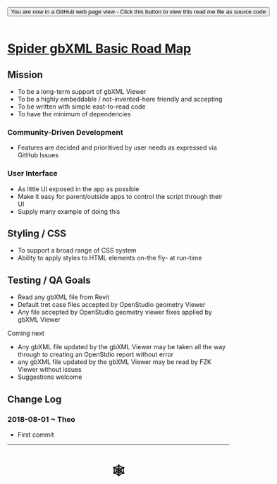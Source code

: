 
<span style=display:none; >[You are now in a GitHub source code view - click this link to view Read Me file as a web page]( https://www.ladybug.tools/spider-gbxml-tools/#road-map.md "View file as a web page." ) </span>

<div><input type=button class = 'btn btn-secondary btn-sm' onclick="window.location.href='https://github.com/ladybug-tools/spider-gbxml-tools/blob/master/roadmap.md'";
value='You are now in a GitHub web page view - Click this button to view this read me file as source code' ></div>

<br>

# [Spider gbXML Basic Road Map]( #road-map.md )


## Mission

* To be a long-term support of gbXML Viewer
* To be a highly embeddable / not-invented-here friendly and accepting
* To be written with simple east-to-read code
* To have the minimum of dependencies


### Community-Driven Development

* Features are decided and prioritived by user needs as expressed via GitHub Issues


### User Interface

* As little UI exposed in the app as possible
* Make it easy for parent/outside apps to control the script through their UI
* Supply many example of doing this


## Styling / CSS

* To support a broad range of CSS system
* Ability to apply styles to HTML elements on-the fly- at run-time


## Testing / QA Goals

* Read any gbXML file from Revit
* Default tret case files accepted by OpenStudio geometry Viewer
* Any file accepted by OpenStudio geometry viewer fixes applied by gbXML Viewer

Coming next
* Any gbXML file updated by the gbXML Viewer may be taken all the way through to creating an OpenStdio report without error
* any gbXML file updated by the gbXML Viewer may be read by FZK Viewer without issues
* Suggestions welcome


## Change Log

### 2018-08-01 ~ Theo

* First commit


***

# <center title="hello!" ><a href=javascript:window.scrollTo(0,0); style=text-decoration:none; > &#x1f578; </a></center>



